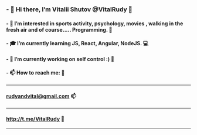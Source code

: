 ### - 👋 Hi there, I’m Vitalii Shutov @VitalRudy 👋
#### - :octopus: I’m interested in sports activity, psychology, movies , walking in the fresh air and of course..... Programming. :thought_balloon:
#### - :mortar_board: I’m currently learning JS, React, Angular, NodeJS. :computer:
#### -  :high_brightness: I’m currently working on self control :) :high_brightness:
#### - 📫 How to reach me: :postbox:
----------------------
#### rudyandvital@gmail.com  :mailbox:
----------------------
#### http://t.me/VitalRudy  :calling:
----------------------

